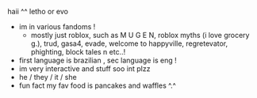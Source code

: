 haii ^^ letho or evo
- im in various fandoms !
  - mostly just roblox, such as M U G E N, roblox myths (i love grocery g.), trud, gasa4, evade, welcome to happyville, regretevator, phighting, block tales n etc..!
- first language is brazilian , sec language is eng !
- im very interactive and stuff soo int plzz
- he / they / it / she
- fun fact my fav food is pancakes and waffles ^.^
